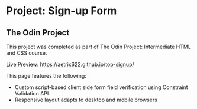# Project: Sign-up Form
## The Odin Project

This project was completed as part of The Odin Project: Intermediate HTML and CSS course.

Live Preview: https://aetrix622.github.io/top-signup/

This page features the following:

- Custom script-based client side form field verification using Constraint Validation API.
- Responsive layout adapts to desktop and mobile browsers

